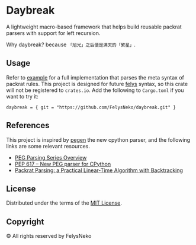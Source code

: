 # Daybreak

A lightweight macro-based framework that helps build reusable packrat parsers with support for left recursion.

Why daybreak? because `「旭光」之后便是满天的「繁星」`.

## Usage

Refer to [example](example) for a full implementation that parses the meta syntax of packrat rules. This project is designed for future [felys](https://github.com/felys-lang/felys) syntax, so this crate will not be registered to `crates.io`. Add the following to `Cargo.toml` if you want to try it:

```
daybreak = { git = "https://github.com/FelysNeko/daybreak.git" }
```

## References

This project is inspired by [pegen](https://github.com/python/cpython/tree/main/Tools/peg_generator) the new cpython parser, and the following links are some relevant resources.

- [PEG Parsing Series Overview](https://medium.com/@gvanrossum_83706/peg-parsing-series-de5d41b2ed60)
- [PEP 617 – New PEG parser for CPython](https://peps.python.org/pep-0617/)
- [Packrat Parsing: a Practical Linear-Time Algorithm with Backtracking](https://pdos.csail.mit.edu/~baford/packrat/thesis/thesis.pdf)

## License

Distributed under the terms of the [MIT License](LICENSE).

## Copyright

© All rights reserved by FelysNeko
